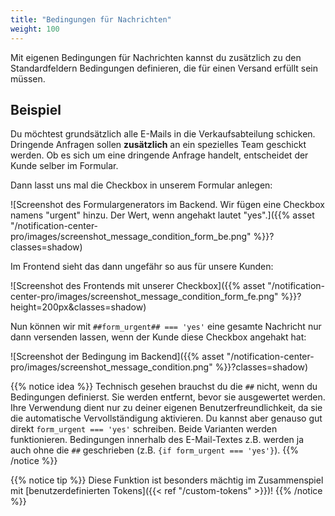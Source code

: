 ```yaml
---
title: "Bedingungen für Nachrichten"
weight: 100
---
```


Mit eigenen Bedingungen für Nachrichten kannst du zusätzlich zu den Standardfeldern Bedingungen definieren, die für einen Versand erfüllt sein müssen.

## Beispiel

Du möchtest grundsätzlich alle E-Mails in die Verkaufsabteilung schicken. Dringende Anfragen sollen **zusätzlich** an ein spezielles Team geschickt werden.
Ob es sich um eine dringende Anfrage handelt, entscheidet der Kunde selber im Formular.

Dann lasst uns mal die Checkbox in unserem Formular anlegen:

![Screenshot des Formulargenerators im Backend. Wir fügen eine Checkbox namens "urgent" hinzu. Der Wert, wenn angehakt lautet "yes".]({{% asset "/notification-center-pro/images/screenshot_message_condition_form_be.png" %}}?classes=shadow)

Im Frontend sieht das dann ungefähr so aus für unsere Kunden:

![Screenshot des Frontends mit unserer Checkbox]({{% asset "/notification-center-pro/images/screenshot_message_condition_form_fe.png" %}}?height=200px&classes=shadow)

Nun können wir mit `##form_urgent## === 'yes'` eine gesamte Nachricht nur dann versenden lassen, wenn der Kunde diese Checkbox angehakt hat:

![Screenshot der Bedingung im Backend]({{% asset "/notification-center-pro/images/screenshot_message_condition.png" %}}?classes=shadow)

{{% notice idea %}}
Technisch gesehen brauchst du die `##` nicht, wenn du Bedingungen definierst. Sie werden entfernt, bevor sie ausgewertet werden. Ihre Verwendung
dient nur zu deiner eigenen Benutzerfreundlichkeit, da sie die automatische Vervollständigung aktivieren. Du kannst aber genauso gut direkt `form_urgent === 'yes'` schreiben. Beide
Varianten werden funktionieren. Bedingungen innerhalb des E-Mail-Textes z.B. werden ja auch ohne die `##` geschrieben (z.B. `{if form_urgent === 'yes'}`).
{{% /notice %}}

{{% notice tip %}}
Diese Funktion ist besonders mächtig im Zusammenspiel mit [benutzerdefinierten Tokens]({{< ref "/custom-tokens" >}})!
{{% /notice %}}
